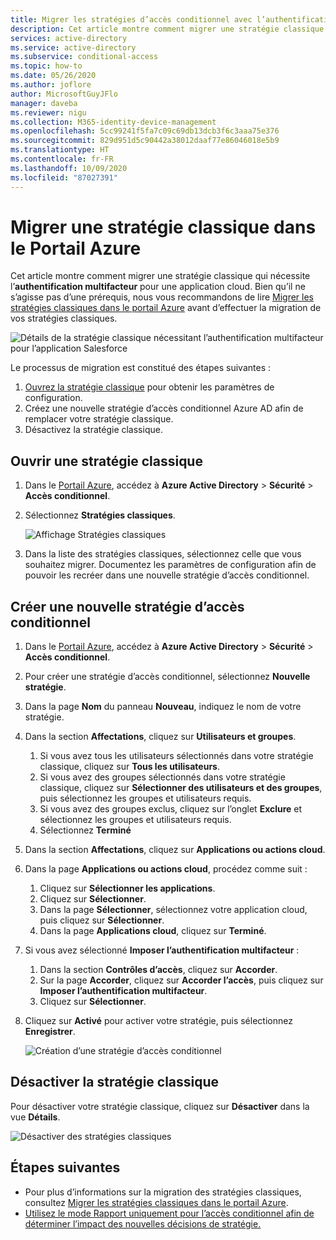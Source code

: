 ```yaml
---
title: Migrer les stratégies d’accès conditionnel avec l’authentification multifacteur - Azure Active Directory
description: Cet article montre comment migrer une stratégie classique qui nécessite l’authentification multifacteur dans le portail Azure.
services: active-directory
ms.service: active-directory
ms.subservice: conditional-access
ms.topic: how-to
ms.date: 05/26/2020
ms.author: joflore
author: MicrosoftGuyJFlo
manager: daveba
ms.reviewer: nigu
ms.collection: M365-identity-device-management
ms.openlocfilehash: 5cc99241f5fa7c09c69db13dcb3f6c3aaa75e376
ms.sourcegitcommit: 829d951d5c90442a38012daaf77e86046018e5b9
ms.translationtype: HT
ms.contentlocale: fr-FR
ms.lasthandoff: 10/09/2020
ms.locfileid: "87027391"
---
```

# <a name="migrate-a-classic-policy-in-the-azure-portal"></a>Migrer une stratégie classique dans le Portail Azure

Cet article montre comment migrer une stratégie classique qui nécessite l’**authentification multifacteur** pour une application cloud. Bien qu’il ne s’agisse pas d’une prérequis, nous vous recommandons de lire [Migrer les stratégies classiques dans le portail Azure](policy-migration.md) avant d’effectuer la migration de vos stratégies classiques.

![Détails de la stratégie classique nécessitant l’authentification multifacteur pour l’application Salesforce](./media/policy-migration/33.png)

Le processus de migration est constitué des étapes suivantes :

1. [Ouvrez la stratégie classique](#open-a-classic-policy) pour obtenir les paramètres de configuration.
1. Créez une nouvelle stratégie d’accès conditionnel Azure AD afin de remplacer votre stratégie classique. 
1. Désactivez la stratégie classique.

## <a name="open-a-classic-policy"></a>Ouvrir une stratégie classique

1. Dans le [Portail Azure](https://portal.azure.com), accédez à **Azure Active Directory** > **Sécurité** > **Accès conditionnel**.
1. Sélectionnez **Stratégies classiques**.

   ![Affichage Stratégies classiques](./media/policy-migration-mfa/12.png)

1. Dans la liste des stratégies classiques, sélectionnez celle que vous souhaitez migrer. Documentez les paramètres de configuration afin de pouvoir les recréer dans une nouvelle stratégie d’accès conditionnel.

## <a name="create-a-new-conditional-access-policy"></a>Créer une nouvelle stratégie d’accès conditionnel

1. Dans le [Portail Azure](https://portal.azure.com), accédez à **Azure Active Directory** > **Sécurité** > **Accès conditionnel**.
1. Pour créer une stratégie d’accès conditionnel, sélectionnez **Nouvelle stratégie**.
1. Dans la page **Nom** du panneau **Nouveau**, indiquez le nom de votre stratégie.
1. Dans la section **Affectations**, cliquez sur **Utilisateurs et groupes**.
   1. Si vous avez tous les utilisateurs sélectionnés dans votre stratégie classique, cliquez sur **Tous les utilisateurs**. 
   1. Si vous avez des groupes sélectionnés dans votre stratégie classique, cliquez sur **Sélectionner des utilisateurs et des groupes**, puis sélectionnez les groupes et utilisateurs requis.
   1. Si vous avez des groupes exclus, cliquez sur l’onglet **Exclure** et sélectionnez les groupes et utilisateurs requis. 
   1. Sélectionnez **Terminé**
1. Dans la section **Affectations**, cliquez sur **Applications ou actions cloud**.
1. Dans la page **Applications ou actions cloud**, procédez comme suit :
   1. Cliquez sur **Sélectionner les applications**.
   1. Cliquez sur **Sélectionner**.
   1. Dans la page **Sélectionner**, sélectionnez votre application cloud, puis cliquez sur **Sélectionner**.
   1. Dans la page **Applications cloud**, cliquez sur **Terminé**.
1. Si vous avez sélectionné **Imposer l’authentification multifacteur** :
   1. Dans la section **Contrôles d’accès**, cliquez sur **Accorder**.
   1. Sur la page **Accorder**, cliquez sur **Accorder l’accès**, puis cliquez sur **Imposer l’authentification multifacteur**.
   1. Cliquez sur **Sélectionner**.
1. Cliquez sur **Activé** pour activer votre stratégie, puis sélectionnez **Enregistrer**.

   ![Création d’une stratégie d’accès conditionnel](./media/policy-migration-mfa/conditional-access-policy-migration.png)

## <a name="disable-the-classic-policy"></a>Désactiver la stratégie classique

Pour désactiver votre stratégie classique, cliquez sur **Désactiver** dans la vue **Détails**.

![Désactiver des stratégies classiques](./media/policy-migration-mfa/14.png)

## <a name="next-steps"></a>Étapes suivantes

- Pour plus d’informations sur la migration des stratégies classiques, consultez [Migrer les stratégies classiques dans le portail Azure](policy-migration.md).
- [Utilisez le mode Rapport uniquement pour l’accès conditionnel afin de déterminer l’impact des nouvelles décisions de stratégie.](concept-conditional-access-report-only.md)